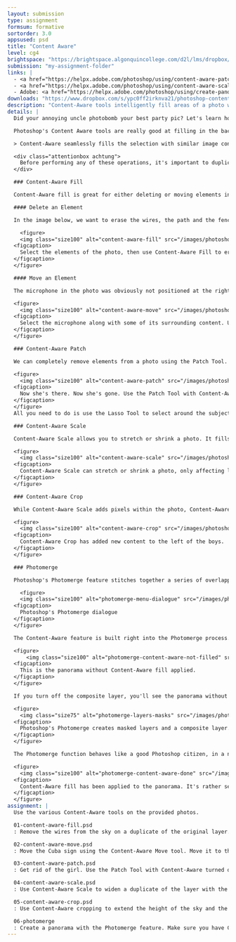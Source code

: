 ```yaml
---
layout: submission
type: assignment
formsum: formative
sortorder: 3.0
appsused: psd
title: "Content Aware"
level: cg4
brightspace: "https://brightspace.algonquincollege.com/d2l/lms/dropbox/user/folder_submit_files.d2l?db=384443&grpid=0&isprv=0&bp=0&ou=411216"
submission: "my-assignment-folder"
links: |
  - <a href="https://helpx.adobe.com/photoshop/using/content-aware-patch-move.html" target="_blank" title="x">Content-Aware Patch & Move</a>
  - <a href="https://helpx.adobe.com/photoshop/using/content-aware-scaling.html" target="_blank" title="Content-Aware Scale">Content-Aware Scale</a>
  - Adobe: <a href="https://helpx.adobe.com/photoshop/using/create-panoramic-images-photomerge.html" target="_blank" title="Photomerge">Photomerge</a>
downloads: "https://www.dropbox.com/s/ypc0ff2irknva21/photoshop-content-aware.zip?dl=1"
description: "Content-Aware tools intelligently fill areas of a photo with a seamlessly background. These tools appear throughout Photoshop. We'll discover the many ways it can be used."
details: |
  Did your annoying uncle photobomb your best party pic? Let's learn how to remove unwanted elements in a photo, so Uncle Hamish doesn't put a damper on your next shindig.

  Photoshop's Content Aware tools are really good at filling in the background of a photo when you either delete or move an element. This is what Adobe has to say about Photoshop's Content-Aware feature:

  > Content-Aware seamlessly fills the selection with similar image content nearby. For the best results, create a selection that extends slightly into the area you want to replicate. (A quick lasso or marquee selection is often sufficient.) <cite><a href="https://helpx.adobe.com/photoshop/using/filling-stroking-selections-layers-paths.html#content_aware_pattern_or_history_fills" target="_blank" title="Adobe: Content-Aware Fill">Adobe</a></cite>

  <div class="attentionbox achtung">
    Before performing any of these operations, it's important to duplicate the original layer, so we preserve our non-destructive workflow.
  </div>

  ### Content-Aware Fill

  Content-Aware fill is great for either deleting or moving elements in a photo.

  #### Delete an Element

  In the image below, we want to erase the wires, the path and the fence. Select them with the Lasso Tool. Hit Shift-F5 to fill. Remember to duplicate the affected layer before cloning.

    <figure>
    <img class="size100" alt="content-aware-fill" src="/images/photoshop-content-aware/content-aware-fill.jpg">
  <figcaption>
    Select the elements of the photo, then use Content-Aware Fill to erase them on a duplicate of the layer.
  </figcaption>
  </figure>

  #### Move an Element

  The microphone in the photo was obviously not positioned at the right location, above the woman. Let's use the Content-Aware Move tool to shift it over. Remember to duplicate the layer before making the edit.

  <figure>
    <img class="size100" alt="content-aware-move" src="/images/photoshop-content-aware/content-aware-move.jpg">
  <figcaption>
    Select the microphone along with some of its surrounding content. Use the Content-Aware Move Tool to scootch it over.
  </figcaption>
  </figure>

  ### Content-Aware Patch

  We can completely remove elements from a photo using the Patch Tool. It uses Content-Aware technology to fill intelligently.

  <figure>
    <img class="size100" alt="content-aware-patch" src="/images/photoshop-content-aware/content-aware-patch.jpg">
  <figcaption>
    Now she's there. Now she's gone. Use the Patch Tool with Content-Aware turned on to preserve the background.
  </figcaption>
  </figure>
  All you need to do is use the Lasso Tool to select around the subject.Switch to the Patch Tool. Set it to Conent-Aware in the Control Bar. Move the subject to a carefully chosen area.

  ### Content-Aware Scale

  Content-Aware Scale allows you to stretch or shrink a photo. It fills in new areas between existing pixels with its best guess of how it should look. This works best with photos that have *low-energy* areas. Use   <span class="command">Edit > Conent-Aware Scale</span> or hit <span class="command">⌘-Option-Shift-C</span> to envoke it.

  <figure>
    <img class="size100" alt="content-aware-scale" src="/images/photoshop-content-aware/content-aware-scale.jpg">
  <figcaption>
    Content-Aware Scale can stretch or shrink a photo, only affecting low energy areas.
  </figcaption>
  </figure>

  ### Content-Aware Crop

  While Content-Aware Scale adds pixels within the photo, Content-Aware Crop adds content on the outside of the photo. It expands the canvas, then fills in that new space intelligently.

  <figure>
    <img class="size100" alt="content-aware-crop" src="/images/photoshop-content-aware/content-aware-crop.jpg">
  <figcaption>
    Content-Aware Crop has added new content to the left of the boys.
  </figcaption>
  </figure>

  ### Photomerge

  Photoshop's Photomerge feature stitches together a series of overlapping photos to create a panoramic composition. You can access it from <span class="command">File > Automate > Photomerge...</span>

    <figure>
    <img class="size100" alt="photomerge-menu-dialogue" src="/images/photoshop-content-aware/photomerge-menu-dialogue.jpg">
  <figcaption>
    Photoshop's Photomerge dialogue
  </figcaption>
  </figure>

  The Content-Aware feature is built right into the Photomerge process. Check the box at the bottom of the dialogue to turn it on.

  <figure>
      <img class="size100" alt="photomerge-content-aware-not-filled" src="/images/photoshop-content-aware/photomerge-content-aware-not-filled.jpg">
  <figcaption>
    This is the panorama without Content-Aware fill applied.
  </figcaption>
  </figure>

  If you turn off the composite layer, you'll see the panorama without Content-Aware filled areas.

  <figure>
    <img class="size75" alt="photomerge-layers-masks" src="/images/photoshop-content-aware/photomerge-layers-masks.jpg">
  <figcaption>
    Photoshop's Photomerge creates masked layers and a composite layer.
  </figcaption>
  </figure>

  The Photomerge function behaves like a good Photoshop citizen, in a non-destructive manner. It saves separate layers with layer masks on each. If you need to, you can edit its work after the fact.

  <figure>
    <img class="size100" alt="photomerge-content-aware-done" src="/images/photoshop-content-aware/photomerge-content-aware-done.jpg">
  <figcaption>
    Content-Aware fill has been applied to the panorama. It's rather seamless.
  </figcaption>
  </figure>
assignment: |
  Use the various Content-Aware tools on the provided photos.

  01-content-aware-fill.psd
  : Remove the wires from the sky on a duplicate of the original layer. Make sure to name all layers for all of these images.

  02-content-aware-move.psd
  : Move the Cuba sign using the Content-Aware Move tool. Move it to the right side of the image.

  03-content-aware-patch.psd
  : Get rid of the girl. Use the Patch Tool with Content-Aware turned on. You can use cloning tools after the fact to edit out any flowers that look like they've been repeated. Just make sure your edits are non-destructive.

  04-content-aware-scale.psd
  : Use Content-Aware Scale to widen a duplicate of the layer with the dude on it. You can actually scale it quite a bit.

  05-content-aware-crop.psd
  : Use Content-Aware cropping to extend the height of the sky and the grass. Be reasonable with the extension size. After a while, Photoshop will create a discernable pattern.

  06-photomerge
  : Create a panorama with the Photomerge feature. Make sure you have Content-Aware turned on.
---
```

